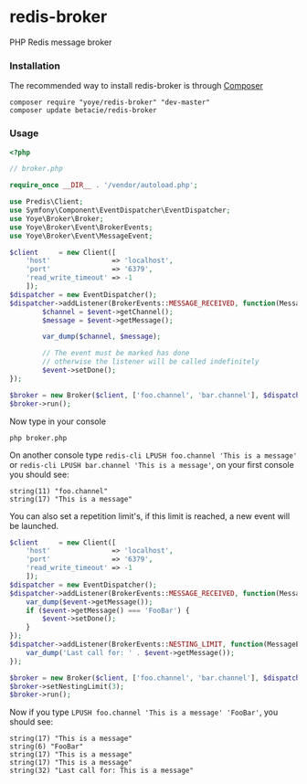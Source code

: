 redis-broker
============

PHP Redis message broker

### Installation

The recommended way to install redis-broker is through [Composer](http://getcomposer.org/)

```
composer require "yoye/redis-broker" "dev-master"
composer update betacie/redis-broker
```

### Usage

```php
<?php

// broker.php

require_once __DIR__ . '/vendor/autoload.php';

use Predis\Client;
use Symfony\Component\EventDispatcher\EventDispatcher;
use Yoye\Broker\Broker;
use Yoye\Broker\Event\BrokerEvents;
use Yoye\Broker\Event\MessageEvent;

$client     = new Client([
    'host'               => 'localhost',
    'port'               => '6379',
    'read_write_timeout' => -1
    ]);
$dispatcher = new EventDispatcher();
$dispatcher->addListener(BrokerEvents::MESSAGE_RECEIVED, function(MessageEvent $event) {
        $channel = $event->getChannel();
        $message = $event->getMessage();

        var_dump($channel, $message);

        // The event must be marked has done 
        // otherwise the listener will be called indefinitely
        $event->setDone();
});

$broker = new Broker($client, ['foo.channel', 'bar.channel'], $dispatcher);
$broker->run();
```

Now type in your console

```
php broker.php
```

On another console type `redis-cli LPUSH foo.channel 'This is a message'` or ``redis-cli LPUSH bar.channel 'This is a message'``, on your first console you should see:

```
string(11) "foo.channel"
string(17) "This is a message"
```

You can also set a repetition limit's, if this limit is reached, a new event will be launched.

```php
$client     = new Client([
    'host'               => 'localhost',
    'port'               => '6379',
    'read_write_timeout' => -1
    ]);
$dispatcher = new EventDispatcher();
$dispatcher->addListener(BrokerEvents::MESSAGE_RECEIVED, function(MessageEvent $event) {
    var_dump($event->getMessage());
    if ($event->getMessage() === 'FooBar') {
        $event->setDone();
    }
});
$dispatcher->addListener(BrokerEvents::NESTING_LIMIT, function(MessageEvent $event) {
    var_dump('Last call for: ' . $event->getMessage());
});

$broker = new Broker($client, ['foo.channel', 'bar.channel'], $dispatcher);
$broker->setNestingLimit(3);
$broker->run();
```

Now if you type `LPUSH foo.channel 'This is a message' 'FooBar'`, you should see:

```
string(17) "This is a message"
string(6) "FooBar"
string(17) "This is a message"
string(17) "This is a message"
string(32) "Last call for: This is a message"

```

